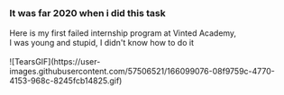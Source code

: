 <h2><The time has come when I understood how it works and was able to remake my code></h2>
<H3>It was far 2020 when i did this task</h3>
Here is my first failed internship program at Vinted Academy,
<br>I was young and stupid, I didn't know how to do it<br>
<br>
![TearsGIF](https://user-images.githubusercontent.com/57506521/166099076-08f9759c-4770-4153-968c-8245fcb14825.gif)
